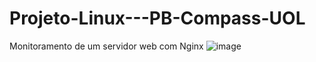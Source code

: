 # Projeto-Linux---PB-Compass-UOL
Monitoramento de um servidor web com Nginx
![image](https://github.com/user-attachments/assets/ae1bbd12-2b36-4598-aae7-76d61429a354)
